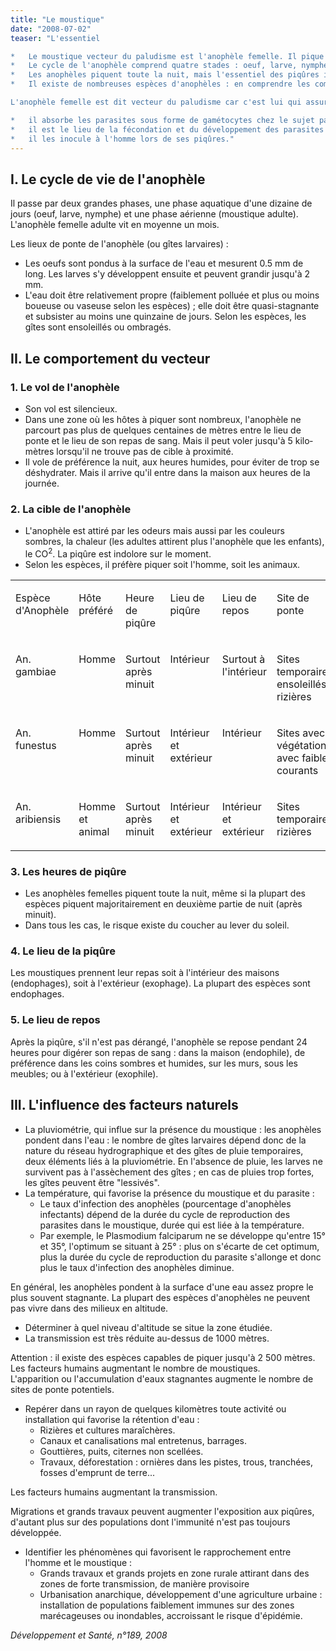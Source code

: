 ```yaml
---
title: "Le moustique"
date: "2008-07-02"
teaser: "L'essentiel

*   Le moustique vecteur du paludisme est l'anophèle femelle. Il pique l'homme pour absorber le sang essentiel aux besoins de sa reproduction.
*   Le cycle de l'anophèle comprend quatre stades : oeuf, larve, nymphe et âge adulte. Les larves se développent dans une eau quasi-stagnante et peu polluée.
*   Les anophèles piquent toute la nuit, mais l'essentiel des piqûres intervient entre 23 heures et 5 heures du matin.
*   Il existe de nombreuses espèces d'anophèles : en comprendre les comportements propres est capital pour choisir les mesures de lutte contre le moustique.

L'anophèle femelle est dit vecteur du paludis­me car c'est lui qui assure une partie du cycle de développement des Plasmodium ainsi que leur transmission :

*   il absorbe les parasites sous forme de gamé­tocytes chez le sujet parasité ;
*   il est le lieu de la fécondation et du dévelop­pement des parasites ;
*   il les inocule à l'homme lors de ses piqûres."
---
```


## I. Le cycle de vie de l'anophèle

Il passe par deux grandes phases, une phase aquatique d'une dizaine de jours (oeuf, larve, nymphe) et une phase aérienne (moustique adulte). L'anophèle femelle adulte vit en moyenne un mois.

Les lieux de ponte de l'anophèle (ou gîtes larvaires) :

*   Les oeufs sont pondus à la surface de l'eau et mesurent 0.5 mm de long. Les larves s'y développent ensuite et peuvent grandir jusqu'à 2 mm.  
*   L'eau doit être relativement propre (faible­ment polluée et plus ou moins boueuse ou vaseuse selon les espèces) ; elle doit être quasi-stagnante et subsister au moins une quinzaine de jours. Selon les espèces, les gîtes sont ensoleillés ou ombragés.

## II. Le comportement du vecteur

### 1. Le vol de l'anophèle

*   Son vol est silencieux.  
*   Dans une zone où les hôtes à piquer sont nombreux, l'anophèle ne parcourt pas plus de quelques centaines de mètres entre le lieu de ponte et le lieu de son repas de sang. Mais il peut voler jusqu'à 5 kilo­mètres lorsqu'il ne trouve pas de cible à proximité.  
*   Il vole de préférence la nuit, aux heures humides, pour éviter de trop se déshydra­ter. Mais il arrive qu'il entre dans la maison aux heures de la journée.

### **2. La cible de l'anophèle**

*   L'anophèle est attiré par les odeurs mais aussi par les couleurs sombres, la chaleur (les adultes attirent plus l'anophèle que les enfants), le CO<sup>2</sup>. La piqûre est indolore sur le moment.  
*   Selon les espèces, il préfère piquer soit l'homme, soit les animaux.

<table>

<tbody>

<tr>

<td valign="top">

Espèce d'Anophèle

</td>

<td valign="top">

Hôte préféré

</td>

<td valign="top">

Heure de piqûre

</td>

<td valign="top">

Lieu de piqûre

</td>

<td valign="top">

Lieu de repos

</td>

<td valign="top">

Site de ponte

</td>

</tr>

<tr>

<td valign="top">

An. gambiae

</td>

<td valign="top">

Homme

</td>

<td valign="top">

Surtout après minuit

</td>

<td valign="top">

Intérieur

</td>

<td valign="top">

Surtout à l'intérieur

</td>

<td valign="top">

Sites temporaires ensoleillés, rizières

</td>

</tr>

<tr>

<td valign="top">

An. funestus

</td>

<td valign="top">

Homme

</td>

<td valign="top">

Surtout après minuit

</td>

<td valign="top">

Intérieur et extérieur

</td>

<td valign="top">

Intérieur

</td>

<td valign="top">

Sites avec végétations avec faibles courants

</td>

</tr>

<tr>

<td valign="top">

An. aribiensis

</td>

<td valign="top">

Homme et animal

</td>

<td valign="top">

Surtout après minuit

</td>

<td valign="top">

Intérieur et extérieur

</td>

<td valign="top">

Intérieur et extérieur

</td>

<td valign="top">

Sites temporaires, rizières

</td>

</tr>

</tbody>

</table>

### 3. Les heures de piqûre

*   Les anophèles femelles piquent toute la nuit, même si la plupart des espèces piquent majoritairement en deuxième par­tie de nuit (après minuit).  
*   Dans tous les cas, le risque existe du cou­cher au lever du soleil.

### 4. Le lieu de la piqûre

Les moustiques prennent leur repas soit à l'intérieur des maisons (endophages), soit à l'extérieur (exophage). La plupart des espèces sont endophages.

### 5. Le lieu de repos

Après la piqûre, s'il n'est pas dérangé, l'anophèle se repose pendant 24 heures pour digérer son repas de sang : dans la maison (endophile), de préférence dans les coins sombres et humides, sur les murs, sous les meubles; ou à l'extérieur (exophile).

## III. L'influence des facteurs naturels

*   La pluviométrie, qui influe sur la présence du moustique : les anophèles pondent dans l'eau : le nombre de gîtes larvaires dépend donc de la nature du réseau hydrographique et des gîtes de pluie temporaires, deux éléments liés à la pluviométrie. En l'absence de pluie, les larves ne survivent pas à l'assèchement des gîtes ; en cas de pluies trop fortes, les gîtes peuvent être "lessivés".  
*   La température, qui favorise la présence du moustique et du parasite :
    *   Le taux d'infection des anophèles (pour­centage d'anophèles infectants) dépend de la durée du cycle de reproduction des parasites dans le moustique, durée qui est liée à la température.  
    *   Par exemple, le Plasmodium falciparum ne se développe qu'entre 15° et 35°, l'op­timum se situant à 25° : plus on s'écarte de cet optimum, plus la durée du cycle de reproduction du parasite s'allonge et donc plus le taux d'infection des ano­phèles diminue.

En général, les anophèles pondent à la surfa­ce d'une eau assez propre le plus souvent stag­nante. La plupart des espèces d'anophèles ne peuvent pas vivre dans des milieux en altitude.

*   Déterminer à quel niveau d'altitude se situe la zone étudiée.  
*   La transmission est très réduite au-dessus de 1000 mètres.

Attention : il existe des espèces capables de piquer jusqu'à 2 500 mètres. Les facteurs humains augmentant le nombre de moustiques.  
L'apparition ou l'accumulation d'eaux stag­nantes augmente le nombre de sites de ponte potentiels.

*   Repérer dans un rayon de quelques kilo­mètres toute activité ou installation qui favo­rise la rétention d'eau :
    *   Rizières et cultures maraîchères.  
    *   Canaux et canalisations mal entretenus, barrages.  
    *   Gouttières, puits, citernes non scellées.  
    *   Travaux, déforestation : ornières dans les pistes, trous, tranchées, fosses d'emprunt de terre...

Les facteurs humains augmentant la transmis­sion.

Migrations et grands travaux peuvent aug­menter l'exposition aux piqûres, d'autant plus sur des populations dont l'immunité n'est pas toujours développée.

*   Identifier les phénomènes qui favorisent le rapprochement entre l'homme et le mous­tique :
    *   Grands travaux et grands projets en zone rurale attirant dans des zones de forte transmission, de manière provisoire
    *   Urbanisation anarchique, développement d'une agriculture urbaine : installation de populations faiblement immunes sur des zones marécageuses ou inondables, accroissant le risque d'épidémie.

_Développement et Santé, n°189, 2008_